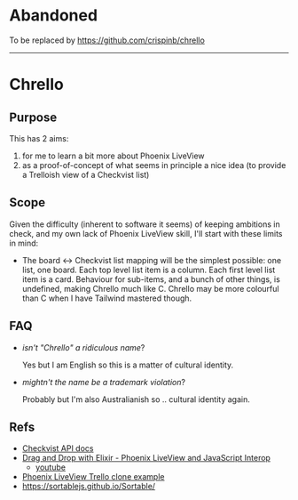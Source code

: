 
# Abandoned
To be replaced by https://github.com/crispinb/chrello


-----


# Chrello
## Purpose
This has 2 aims: 
1. for me to learn a bit more about Phoenix LiveView
1. as a proof-of-concept of what seems in principle a nice idea (to provide a Trelloish view of a Checkvist list)

## Scope


Given the difficulty (inherent to software it seems) of keeping ambitions in check, and my own lack of Phoenix LiveView skill, I'll start with these limits in mind: 
* The board <-> Checkvist list mapping will be the simplest possible: one list, one board. Each top level list item is a column. Each first level list item is a card. Behaviour for sub-items, and a bunch of other things, is undefined, making Chrello much like C. Chrello may be more colourful than C when I have Tailwind mastered though.

## FAQ
* *isn't "Chrello" a ridiculous name*?

    Yes but I am English so this is a matter of  cultural identity.
    
* *mightn't the name be a trademark violation*?

    Probably but I'm also Australianish so .. cultural identity again.

## Refs
* [Checkvist API docs](https://checkvist.com/auth/api)
* [Drag and Drop with Elixir - Phoenix LiveView and JavaScript Interop](https://www.headway.io/events/elixir-and-javascript-interop-with-phoenix-liveview-drag-and-drop)
  * [youtube](https://www.youtube.com/watch?v=U1EKT7WT_Ic)
* [Phoenix LiveView Trello clone example](https://github.com/noozo/live_view_trello_clone)
* https://sortablejs.github.io/Sortable/

